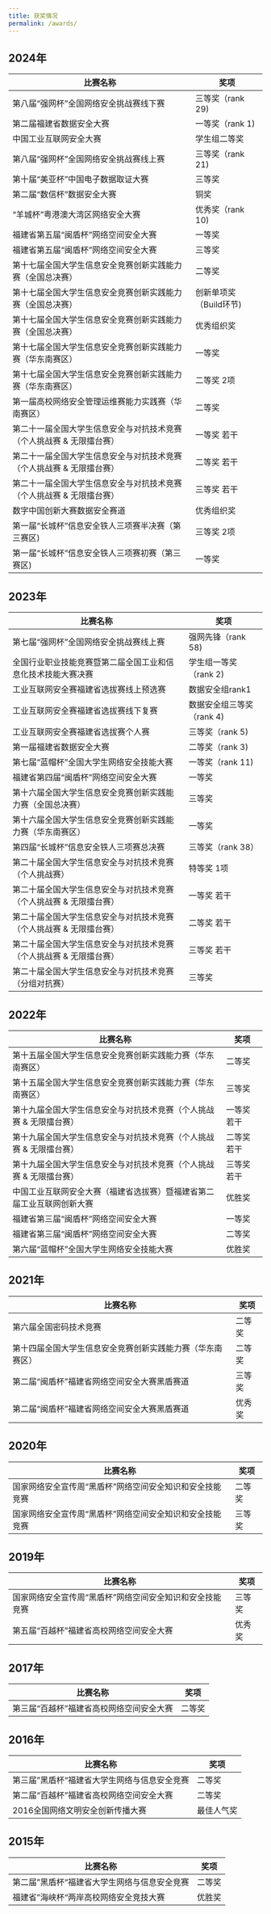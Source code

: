```yaml
---
title: 获奖情况
permalink: /awards/
---
```

## 2024年

| 比赛名称                                                     | 奖项                   |
| ------------------------------------------------------------ | ---------------------- |
| 第八届“强网杯”全国网络安全挑战赛线下赛                       | 三等奖（rank 29)       |
| 第二届福建省数据安全大赛                                     | 一等奖（rank 1)        |
| 中国工业互联网安全大赛                                       | 学生组二等奖           |
| 第八届“强网杯”全国网络安全挑战赛线上赛                       | 三等奖（rank 21)       |
| 第十届“美亚杯”中国电子数据取证大赛                           | 三等奖                 |
| 第二届“数信杯”数据安全大赛                                   | 铜奖                   |
| “羊城杯”粤港澳大湾区网络安全大赛                             | 优秀奖（rank 10)       |
| 福建省第五届“闽盾杯”网络空间安全大赛                         | 一等奖                 |
| 福建省第五届“闽盾杯”网络空间安全大赛                         | 三等奖                 |
| 第十七届全国大学生信息安全竞赛创新实践能力赛（全国总决赛）   | 二等奖                 |
| 第十七届全国大学生信息安全竞赛创新实践能力赛（全国总决赛）   | 创新单项奖（Build环节) |
| 第十七届全国大学生信息安全竞赛创新实践能力赛（全国总决赛）   | 优秀组织奖             |
| 第十七届全国大学生信息安全竞赛创新实践能力赛（华东南赛区）   | 一等奖                 |
| 第十七届全国大学生信息安全竞赛创新实践能力赛（华东南赛区）   | 二等奖 2项             |
| 第一届高校网络安全管理运维赛能力实践赛（华南赛区）           | 二等奖                 |
| 第二十一届全国大学生信息安全与对抗技术竞赛（个人挑战赛 & 无限擂台赛） | 一等奖 若干            |
| 第二十一届全国大学生信息安全与对抗技术竞赛（个人挑战赛 & 无限擂台赛） | 二等奖 若干            |
| 第二十一届全国大学生信息安全与对抗技术竞赛（个人挑战赛 & 无限擂台赛） | 三等奖 若干            |
| 数字中国创新大赛数据安全赛道                                 | 优秀组织奖             |
| 第一届“长城杯”信息安全铁人三项赛半决赛（第三赛区)            | 三等奖 2项             |
| 第一届“长城杯”信息安全铁人三项赛初赛（第三赛区)              | 一等奖                 |

## 2023年

| 比赛名称                                                     | 奖项                      |
| ------------------------------------------------------------ | ------------------------- |
| 第七届“强网杯”全国网络安全挑战赛线上赛                       | 强网先锋（rank 58)        |
| 全国行业职业技能竞赛暨第二届全国工业和信息化技术技能大赛决赛 | 学生组一等奖（rank 2)     |
| 工业互联网安全赛福建省选拔赛线上预选赛                       | 数据安全组rank1           |
| 工业互联网安全赛福建省选拔赛线下复赛                         | 数据安全组三等奖（rank 4) |
| 工业互联网安全赛福建省选拔赛个人赛                           | 三等奖（rank 5)           |
| 第一届福建省数据安全大赛                                     | 二等奖（rank 3)           |
| 第七届“蓝帽杯”全国大学生网络安全技能大赛                     | 一等奖（rank 11)          |
| 福建省第四届“闽盾杯”网络空间安全大赛                         | 一等奖                    |
| 第十六届全国大学生信息安全竞赛创新实践能力赛（全国总决赛）   | 三等奖                    |
| 第十六届全国大学生信息安全竞赛创新实践能力赛（华东南赛区）   | 一等奖                    |
| 第四届“长城杯”信息安全铁人三项赛总决赛                       | 三等奖（rank 38）         |
| 第二十届全国大学生信息安全与对抗技术竞赛（个人挑战赛）       | 特等奖 1项                |
| 第二十届全国大学生信息安全与对抗技术竞赛（个人挑战赛 & 无限擂台赛） | 一等奖 若干               |
| 第二十届全国大学生信息安全与对抗技术竞赛（个人挑战赛 & 无限擂台赛） | 二等奖 若干               |
| 第二十届全国大学生信息安全与对抗技术竞赛（个人挑战赛 & 无限擂台赛） | 三等奖 若干               |
| 第二十届全国大学生信息安全与对抗技术竞赛（分组对抗赛）       | 三等奖                    |

## 2022年

| 比赛名称                                                     | 奖项        |
| ------------------------------------------------------------ | ----------- |
| 第十五届全国大学生信息安全竞赛创新实践能力赛（华东南赛区）   | 二等奖      |
| 第十五届全国大学生信息安全竞赛创新实践能力赛（华东南赛区）   | 三等奖      |
| 第十九届全国大学生信息安全与对抗技术竞赛（个人挑战赛 & 无限擂台赛） | 一等奖 若干 |
| 第十九届全国大学生信息安全与对抗技术竞赛（个人挑战赛 & 无限擂台赛） | 二等奖 若干 |
| 第十九届全国大学生信息安全与对抗技术竞赛（个人挑战赛 & 无限擂台赛） | 三等奖 若干 |
| 中国工业互联网安全大赛（福建省选拔赛）暨福建省第二届工业互联网创新大赛 | 优胜奖      |
| 福建省第三届“闽盾杯”网络空间安全大赛                         | 一等奖      |
| 福建省第三届“闽盾杯”网络空间安全大赛                         | 二等奖      |
| 第六届“蓝帽杯”全国大学生网络安全技能大赛                     | 优胜奖      |

## 2021年

| 比赛名称                                                   | 奖项   |
| ---------------------------------------------------------- | ------ |
| 第六届全国密码技术竞赛                                     | 二等奖 |
| 第十四届全国大学生信息安全竞赛创新实践能力赛（华东南赛区） | 二等奖 |
| 第二届“闽盾杯”福建省网络空间安全大赛黑盾赛道               | 三等奖 |
| 第二届“闽盾杯”福建省网络空间安全大赛黑盾赛道               | 优秀奖 |

## 2020年

| 比赛名称                                                 | 奖项   |
| -------------------------------------------------------- | ------ |
| 国家网络安全宣传周“黑盾杯”网络空间安全知识和安全技能竞赛 | 二等奖 |
| 国家网络安全宣传周“黑盾杯”网络空间安全知识和安全技能竞赛 | 三等奖 |

## 2019年

| 比赛名称                                                 | 奖项   |
| -------------------------------------------------------- | ------ |
| 国家网络安全宣传周“黑盾杯”网络空间安全知识和安全技能竞赛 | 三等奖 |
| 第五届“百越杯”福建省高校网络空间安全大赛                 | 优秀奖 |

## 2017年

| 比赛名称                                 | 奖项   |
| ---------------------------------------- | ------ |
| 第三届“百越杯”福建省高校网络空间安全大赛 | 二等奖 |

## 2016年

| 比赛名称                                     | 奖项       |
| -------------------------------------------- | ---------- |
| 第三届”黑盾杯“福建省大学生网络与信息安全竞赛 | 二等奖     |
| 第二届“百越杯”福建省高校网络空间安全大赛     | 二等奖     |
| 2016全国网络文明安全创新传播大赛             | 最佳人气奖 |

## 2015年

| 比赛名称                                     | 奖项   |
| -------------------------------------------- | ------ |
| 第二届”黑盾杯“福建省大学生网络与信息安全竞赛 | 二等奖 |
| 福建省”海峡杯“两岸高校网络安全竞技大赛       | 优胜奖 |




